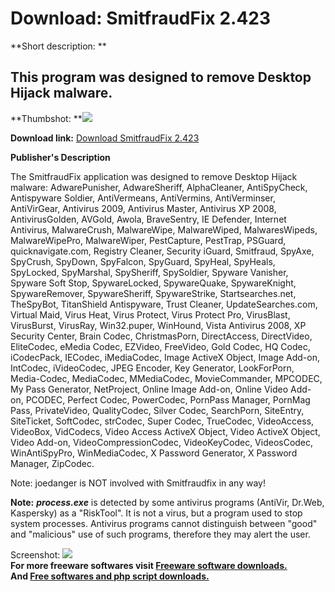 # Download: SmitfraudFix 2.423

**Short description: **

## This program was designed to remove Desktop Hijack malware.

  
**Thumbshot: **![](http://www.freewarefiles.com/screenshot/smitfraudfix_md.gif)   
  
**Download link:** [Download SmitfraudFix 2.423](http://freesoftwares.boysofts.com/SmitfraudFix_program_44446.html)  
  

**Publisher's Description**  
  

The SmitfraudFix application was designed to remove Desktop Hijack malware:
AdwarePunisher, AdwareSheriff, AlphaCleaner, AntiSpyCheck, Antispyware
Soldier, AntiVermeans, AntiVermins, AntiVerminser, AntiVirGear, Antivirus
2009, Antivirus Master, Antivirus XP 2008, AntivirusGolden, AVGold, Awola,
BraveSentry, IE Defender, Internet Antivirus, MalwareCrush, MalwareWipe,
MalwareWiped, MalwaresWipeds, MalwareWipePro, MalwareWiper, PestCapture,
PestTrap, PSGuard, quicknavigate.com, Registry Cleaner, Security iGuard,
Smitfraud, SpyAxe, SpyCrush, SpyDown, SpyFalcon, SpyGuard, SpyHeal, SpyHeals,
SpyLocked, SpyMarshal, SpySheriff, SpySoldier, Spyware Vanisher, Spyware Soft
Stop, SpywareLocked, SpywareQuake, SpywareKnight, SpywareRemover,
SpywareSheriff, SpywareStrike, Startsearches.net, TheSpyBot, TitanShield
Antispyware, Trust Cleaner, UpdateSearches.com, Virtual Maid, Virus Heat,
Virus Protect, Virus Protect Pro, VirusBlast, VirusBurst, VirusRay,
Win32.puper, WinHound, Vista Antivirus 2008, XP Security Center, Brain Codec,
ChristmasPorn, DirectAccess, DirectVideo, EliteCodec, eMedia Codec, EZVideo,
FreeVideo, Gold Codec, HQ Codec, iCodecPack, IECodec, iMediaCodec, Image
ActiveX Object, Image Add-on, IntCodec, iVideoCodec, JPEG Encoder, Key
Generator, LookForPorn, Media-Codec, MediaCodec, MMediaCodec, MovieCommander,
MPCODEC, My Pass Generator, NetProject, Online Image Add-on, Online Video Add-
on, PCODEC, Perfect Codec, PowerCodec, PornPass Manager, PornMag Pass,
PrivateVideo, QualityCodec, Silver Codec, SearchPorn, SiteEntry, SiteTicket,
SoftCodec, strCodec, Super Codec, TrueCodec, VideoAccess, VideoBox, VidCodecs,
Video Access ActiveX Object, Video ActiveX Object, Video Add-on,
VideoCompressionCodec, VideoKeyCodec, VideosCodec, WinAntiSpyPro,
WinMediaCodec, X Password Generator, X Password Manager, ZipCodec.

Note: joedanger is NOT involved with Smitfraudfix in any way!

**Note:** **_process.exe_** is detected by some antivirus programs (AntiVir, Dr.Web, Kaspersky) as a "RiskTool". It is not a virus, but a program used to stop system processes. Antivirus programs cannot distinguish between "good" and "malicious" use of such programs, therefore they may alert the user. 

  
  
Screenshot: ![](http://www.freewarefiles.com/screenshot/smitfraudfix.gif)  
**For more freeware softwares visit [Freeware software downloads.](http://freesoftwares.boysofts.com/)**   
**And [Free softwares and php script downloads.](http://www.boysofts.com/)**

